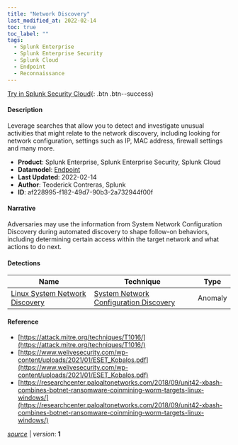 ```yaml
---
title: "Network Discovery"
last_modified_at: 2022-02-14
toc: true
toc_label: ""
tags:
  - Splunk Enterprise
  - Splunk Enterprise Security
  - Splunk Cloud
  - Endpoint
  - Reconnaissance
---
```


[Try in Splunk Security Cloud](https://www.splunk.com/en_us/cyber-security.html){: .btn .btn--success}

#### Description

Leverage searches that allow you to detect and investigate unusual activities that might relate to the network discovery, including looking for network configuration, settings such as IP, MAC address, firewall settings and many more.

- **Product**: Splunk Enterprise, Splunk Enterprise Security, Splunk Cloud
- **Datamodel**: [Endpoint](https://docs.splunk.com/Documentation/CIM/latest/User/Endpoint)
- **Last Updated**: 2022-02-14
- **Author**: Teoderick Contreras, Splunk
- **ID**: af228995-f182-49d7-90b3-2a732944f00f

#### Narrative

Adversaries may use the information from System Network Configuration Discovery during automated discovery to shape follow-on behaviors, including determining certain access within the target network and what actions to do next.

#### Detections

| Name        | Technique   | Type         |
| ----------- | ----------- |--------------|
| [Linux System Network Discovery](/endpoint/linux_system_network_discovery/) | [System Network Configuration Discovery](/tags/#system-network-configuration-discovery)| Anomaly |

#### Reference

* [https://attack.mitre.org/techniques/T1016/](https://attack.mitre.org/techniques/T1016/)
* [https://www.welivesecurity.com/wp-content/uploads/2021/01/ESET_Kobalos.pdf](https://www.welivesecurity.com/wp-content/uploads/2021/01/ESET_Kobalos.pdf)
* [https://researchcenter.paloaltonetworks.com/2018/09/unit42-xbash-combines-botnet-ransomware-coinmining-worm-targets-linux-windows/](https://researchcenter.paloaltonetworks.com/2018/09/unit42-xbash-combines-botnet-ransomware-coinmining-worm-targets-linux-windows/)



[*source*](https://github.com/splunk/security_content/tree/develop/stories/network_discovery.yml) \| *version*: **1**